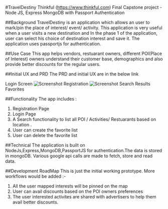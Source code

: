 #TravelDestiny 
Thinkful (https://www.thinkful.com) Final Capstone project - Node JS, Express MongoDB with Passport Authentication

##Background
TravelDestiny is an application which allows an user to mark/pin the place of interest/ event/ activity. This application is very 
useful when a user visits a new destination and In the phase 1 of the 
application, user can select his choice of destination interest and save it. The application uses passportjs for authentication.

##Use Case 
This app helps vendors, restuarant owners, different POI(Place of Interest) owners understand their customer base, demographics
and also provide better discounts for the regular users. 

##Initial UX and PRD
 The PRD and initial UX are in the below link 
 
 Login Screen ![Screenshot](https://github.com/kattisarika/capstone-nodejs-travelDestiny/blob/master/prd/images/Login-Page.png)
 Registration ![Screenshot](https://github.com/kattisarika/capstone-nodejs-travelDestiny/blob/master/prd/images/Register.png)
 Search 
 Results 
 Favorites 
 
 ##Functionality 
The app includes :

1. Registration Page 
2. Login Page
3. A Search functionality to list all POI / Activities/ Restuarants based on location . 
4. User can create the favorite list
5. User can delete the favorite list 

##Technical
The application is built on NodeJs,Express,MongoDB,PassportJS for authentication.The data is stored in mongoDB. Various google
api calls are made to fetch, store  and read data. 

##Development RoadMap
This is just the initial working prototype. More workflows would be added :-
1. All the user mapped interests will be pinned on the map
2. User can avail discounts based on the POI owners preferences 
3. The user interested activites are shared with advertisers to help them avail better discounts.





 
 
 


